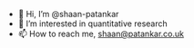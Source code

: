- 👋 Hi, I’m @shaan-patankar
- 👀 I’m interested in quantitative research
- 📫 How to reach me, shaan@patankar.co.uk

<!---
shaan-patankar/shaan-patankar is a ✨ special ✨ repository because its `README.md` (this file) appears on your GitHub profile.
You can click the Preview link to take a look at your changes.
--->
